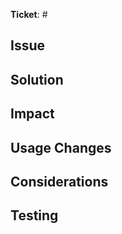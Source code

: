 <!--
First off, hello!

Thanks for submitting a PR. We love/welcome PRs (especially if it's your first).
Have any questions? Read this section in CONTRIBUTING.md: https://github.com/timber/timber/blob/master/CONTRIBUTING.md#pull-requests.
--> 

**Ticket**: # <!-- Ignore this if not relevant -->

## Issue
<!-- Description of the problem that this code change is solving -->


## Solution
<!-- Description of the solution that this code changes are introducing to the application. -->


## Impact
<!-- What impact will this have on the current codebase, performance, backwards compatibility? -->


## Usage Changes
<!-- Are there are any usage changes that we need to know about? If so, list them here so that we can integrate it in the release notes and developers know what usage changes are associated to your PR.

Alternatively, you’re very welcome to directly edit the readme.txt file with:
- A quick summary, including your Github handle.
- A list of changes for Theme Developers (under the "Changes for Theme Developers" label).
- New usage instructions, possibly with a short code example.
-->


## Considerations
<!-- As we do not live in an ideal world it's worth to share your thought on how we could make the solution even better. -->


## Testing
<!-- Are unit tests included? If they need to be written, please provide pseudo code for a scenario that fails without your code, but succeeds with it -->

